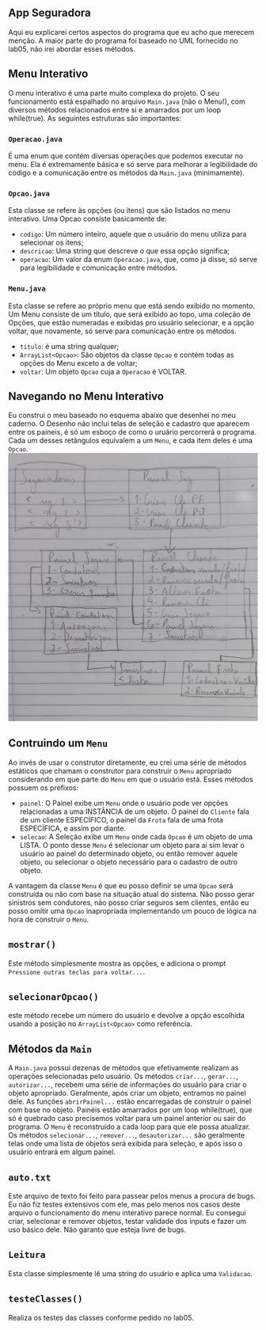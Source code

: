 ## App Seguradora

Aqui eu explicarei certos aspectos do programa que eu acho que merecem menção. A maior parte do programa foi baseado no UML fornecido no lab05, não irei abordar esses métodos.

## Menu Interativo

O menu interativo é uma parte muito complexa do projeto. O seu funcionamento está espalhado no arquivo `Main.java` (não o Menu!), com diversos métodos relacionados entre si e amarrados por um loop while(true). As seguintes estruturas são importantes:

### `Operacao.java`

É uma enum que contém diversas operações que podemos executar no menu. Ela é extremamente básica e só serve para melhorar a legibilidade do código e a comunicação entre os métodos da `Main.java` (minimamente).

### `Opcao.java`

Esta classe se refere às opções (ou itens) que são listados no menu interativo. Uma Opcao consiste basicamente de:

- `codigo`: Um número inteiro, aquele que o usuário do menu utiliza para selecionar os itens;
- `descricao`: Uma string que descreve o que essa opção significa;
- `operacao`: Um valor da enum `Operacao.java`, que, como já disse, só serve para legibilidade e comunicação entre métodos.

### `Menu.java`

Esta classe se refere ao próprio menu que está sendo exibido no momento. Um Menu consiste de um título, que será exibido ao topo, uma coleção de Opções, que estão numeradas e exibidas pro usuário selecionar, e a opção voltar, que novamente, só serve para comunicação entre os métodos.

- `titulo`: é uma string qualquer;
- `ArrayList<Opcao>`: São objetos da classe `Opcao` e contém todas as opções do Menu exceto a de voltar;
- `voltar`: Um objeto `Opcao` cuja a `Operacao` é VOLTAR.

## Navegando no Menu Interativo

Eu construi o meu baseado no esquema abaixo que desenhei no meu caderno. O Desenho não inclui telas de seleção e cadastro que aparecem entre os paineis, é só um esboço de como o uruário percorrerá o programa. Cada um desses retângulos equivalem a um `Menu`, e cada item deles é uma `Opcao`.   
![Navegação](menu.jpg "Navegação")

## Contruindo um `Menu`

Ao invés de usar o construtor diretamente, eu crei uma série de métodos estáticos que chamam o construtor para construir o `Menu` apropriado considerando em que parte do `Menu` em que o usuário está. Esses métodos possuem os prefixos:

- `painel`: O Painel exibe um `Menu` onde o usuário pode ver opções relacionadas a uma INSTÂNCIA de um objeto. O painel do `Cliente` fala de um cliente ESPECÍFICO, o painel da `Frota` fala de uma frota ESPECÍFICA, e assim por diante.
- `selecao`: A Seleção exibe um `Menu` onde cada `Opcao` é um objeto de uma LISTA. O ponto desse `Menu` é selecionar um objeto para aí sim levar o usuário ao painel do determinado objeto, ou então remover aquele objeto, ou selecionar o objeto necessário para o cadastro de outro objeto.

A vantagem da classe `Menu` é que eu posso definir se uma `Opcao` será construída ou não com base na situação atual do sistema. Não posso gerar sinistros sem condutores, não posso criar seguros sem clientes, então eu posso omitir uma `Opcao` inapropriada implementando um pouco de lógica na hora de construir o `Menu`.

## `mostrar()`

Este método simplesmente mostra as opções, e adiciona o prompt `Pressione outras teclas para voltar...`.

## `selecionarOpcao()`

este método recebe um número do usuário e devolve a opção escolhida usando a posição no `ArrayList<Opcao>` como referência.

## Métodos da `Main`

A `Main.java` possui dezenas de métodos que efetivamente realizam as operações selecionadas pelo usuário. Os métodos `criar...`,
`gerar...`, `autorizar...`, recebem uma série de informações do usuário para criar o objeto apropriado. Geralmente, após criar um objeto, entramos no painel dele. As funções `abrirPainel...` estão encarregadas de construir o painel com base no objeto. Painéis estão amarrados por um loop while(true), que só é quebrado caso precisemos voltar para um painel anterior ou sair do programa. O `Menu` é reconstruído a cada loop para que ele possa atualizar. Os métodos `selecionar...`, `remover...`, `desautorizar...` são geralmente telas onde uma lista de objetos será exibida para seleção, e após isso o usuário entrará em algum painel.

## `auto.txt`

Este arquivo de texto foi feito para passear pelos menus a procura de bugs. Eu não fiz testes extensivos com ele, mas pelo menos nos casos deste arquivo o funcionamento do menu interativo parece normal. Eu consegui criar, selecionar e remover objetos, testar validade dos inputs e fazer um uso básico dele. Não garanto que esteja livre de bugs.

## `Leitura`

Esta classe simplesmente lê uma string do usuário e aplica uma `Validacao`.

## `testeClasses()`

Realiza os testes das classes conforme pedido no lab05.